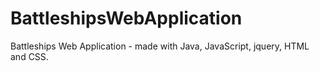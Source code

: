 # BattleshipsWebApplication
Battleships Web Application - made with Java, JavaScript, jquery, HTML and CSS.
